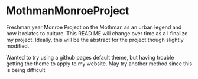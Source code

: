 # MothmanMonroeProject
Freshman year Monroe Project on the Mothman as an urban legend and how it relates to culture. This READ ME will change over time as a I finalize my project. Ideally, this will be the abstract for the project though slightly modified.

Wanted to try using a github pages default theme, but having trouble getting the theme to apply to my website. May try another method since this is being difficult
